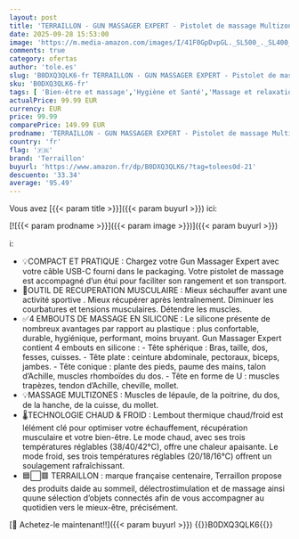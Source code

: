 ```yaml
---
layout: post
title: 'TERRAILLON - GUN MASSAGER EXPERT - Pistolet de massage Multizones  20 vitesses 2800-3200 RPM  Ecran digital  Minuteur intégré  5 embouts silicone dont 1 chaud-froid  USB-C  Etui inclus  Noir'
date: 2025-09-28 15:53:00
image: 'https://m.media-amazon.com/images/I/41F0GpDvpGL._SL500_._SL400_.jpg'
comments: true
category: ofertas
author: 'tole.es'
slug: 'B0DXQ3QLK6-fr TERRAILLON - GUN MASSAGER EXPERT - Pistolet de massage...'
sku: 'B0DXQ3QLK6-fr'
tags: [ 'Bien-être et massage','Hygiène et Santé','Massage et relaxation','Masseurs électriques','Masseurs électriques portables','terraillon','🇫🇷', ]
actualPrice: 99.99 EUR
currency: EUR
price: 99.99
comparePrice: 149.99 EUR
prodname: 'TERRAILLON - GUN MASSAGER EXPERT - Pistolet de massage Multizones  20 vitesses 2800-3200 RPM  Ecran digital  Minuteur intégré  5 embouts silicone dont 1 chaud-froid  USB-C  Etui inclus  Noir'
country: 'fr'
flag: '🇫🇷'
brand: 'Terraillon'
buyurl: 'https://www.amazon.fr/dp/B0DXQ3QLK6/?tag=tolees0d-21'
descuento: '33.34'
average: '95.49'
---
```


Vous avez [{{< param title >}}]({{< param buyurl >}}) ici:

[![{{< param prodname >}}]({{< param image >}})]({{< param buyurl >}})

ℹ️:

- 💡COMPACT ET PRATIQUE : Chargez votre Gun Massager Expert avec votre câble USB-C fourni dans le packaging. Votre pistolet de massage est accompagné d’un étui pour faciliter son rangement et son transport.
- 💪OUTIL DE RECUPERATION MUSCULAIRE : Mieux séchauffer avant une activité sportive . Mieux récupérer après lentraînement. Diminuer les courbatures et tensions musculaires. Détendre les muscles.
- ✅4 EMBOUTS DE MASSAGE EN SILICONE : Le silicone présente de nombreux avantages par rapport au plastique : plus confortable, durable, hygiénique, performant, moins bruyant. Gun Massager Expert contient 4 embouts en silicone : - Tête sphérique : Bras, taille, dos, fesses, cuisses. - Tête plate : ceinture abdominale, pectoraux, biceps, jambes. - Tête conique : plante des pieds, paume des mains, talon d’Achille, muscles rhomboïdes du dos. - Tête en forme de U : muscles trapèzes, tendon d’Achille, cheville, mollet.
- 💡MASSAGE MULTIZONES : Muscles de lépaule, de la poitrine, du dos, de la hanche, de la cuisse, du mollet.
- 🌡️TECHNOLOGIE CHAUD & FROID : Lembout thermique chaud/froid est lélément clé pour optimiser votre échauffement, récupération musculaire et votre bien-être. Le mode chaud, avec ses trois températures réglables (38/40/42°C), offre une chaleur apaisante. Le mode froid, ses trois températures réglables (20/18/16°C) offrent un soulagement rafraîchissant.
- 🟦⬜🟥 TERRAILLON : marque française centenaire, Terraillon propose des produits daide au sommeil, délectrostimulation et de massage ainsi quune sélection d’objets connectés afin de vous accompagner au quotidien vers le mieux-être, précisément.

[🛒 Achetez-le maintenant!!]({{< param buyurl >}})
{{<world>}}B0DXQ3QLK6{{</world>}}
